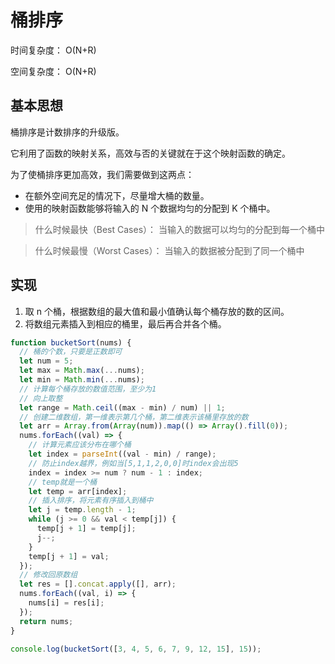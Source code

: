 # 桶排序

时间复杂度： O(N+R)

空间复杂度： O(N+R)

## 基本思想

桶排序是计数排序的升级版。

它利用了函数的映射关系，高效与否的关键就在于这个映射函数的确定。

为了使桶排序更加高效，我们需要做到这两点：

- 在额外空间充足的情况下，尽量增大桶的数量。
- 使用的映射函数能够将输入的 N 个数据均匀的分配到 K 个桶中。

> 什么时候最快（Best Cases）： 当输入的数据可以均匀的分配到每一个桶中

> 什么时候最慢（Worst Cases）： 当输入的数据被分配到了同一个桶中

## 实现

1. 取 n 个桶，根据数组的最大值和最小值确认每个桶存放的数的区间。
2. 将数组元素插入到相应的桶里，最后再合并各个桶。

```js
function bucketSort(nums) {
  // 桶的个数，只要是正数即可
  let num = 5;
  let max = Math.max(...nums);
  let min = Math.min(...nums);
  // 计算每个桶存放的数值范围，至少为1
  // 向上取整
  let range = Math.ceil((max - min) / num) || 1;
  // 创建二维数组，第一维表示第几个桶，第二维表示该桶里存放的数
  let arr = Array.from(Array(num)).map(() => Array().fill(0));
  nums.forEach((val) => {
    // 计算元素应该分布在哪个桶
    let index = parseInt((val - min) / range);
    // 防止index越界，例如当[5,1,1,2,0,0]时index会出现5
    index = index >= num ? num - 1 : index;
    // temp就是一个桶
    let temp = arr[index];
    // 插入排序，将元素有序插入到桶中
    let j = temp.length - 1;
    while (j >= 0 && val < temp[j]) {
      temp[j + 1] = temp[j];
      j--;
    }
    temp[j + 1] = val;
  });
  // 修改回原数组
  let res = [].concat.apply([], arr);
  nums.forEach((val, i) => {
    nums[i] = res[i];
  });
  return nums;
}

console.log(bucketSort([3, 4, 5, 6, 7, 9, 12, 15], 15));
```
